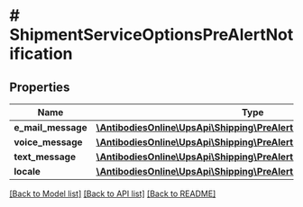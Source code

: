 # # ShipmentServiceOptionsPreAlertNotification

## Properties

Name | Type | Description | Notes
------------ | ------------- | ------------- | -------------
**e_mail_message** | [**\AntibodiesOnline\UpsApi\Shipping\PreAlertNotificationEMailMessage**](PreAlertNotificationEMailMessage.md) |  | [optional]
**voice_message** | [**\AntibodiesOnline\UpsApi\Shipping\PreAlertNotificationVoiceMessage**](PreAlertNotificationVoiceMessage.md) |  | [optional]
**text_message** | [**\AntibodiesOnline\UpsApi\Shipping\PreAlertNotificationTextMessage**](PreAlertNotificationTextMessage.md) |  | [optional]
**locale** | [**\AntibodiesOnline\UpsApi\Shipping\PreAlertNotificationLocale**](PreAlertNotificationLocale.md) |  |

[[Back to Model list]](../../README.md#models) [[Back to API list]](../../README.md#endpoints) [[Back to README]](../../README.md)
